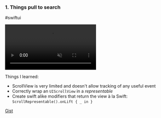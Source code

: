 ### 1. Things pull to search

#swiftui


<video controls autoplay muted loop playsinline>
	<source src="media/2023-28-01-pull-to-search-things.mov" type="video/mp4">
</video>

Things I learned:

- ScrollView is very limited and doesn't allow tracking of any useful event
- Correctly wrap an `UIScrollView` in a *representable*
- Create swift alike modifiers that return the view à la Swift: `ScrollRepresentable().onLift { _ in }`


[Gist](https://gist.github.com/crisrojas/312b6c823562ee35bf1da98461d8534b)